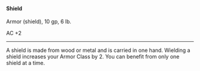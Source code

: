 #### Shield

Armor (shield), 10 gp, 6 lb.

AC +2

---

A shield is made from wood or metal and is carried in one hand. Wielding a shield increases your Armor Class by 2. You can benefit from only one shield at a time.